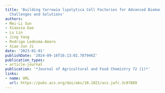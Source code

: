 ```yaml
---
title: 'Building Yarrowia lipolytica Cell Factories for Advanced Biomanufacturing:
  Challenges and Solutions'
authors:
- Mei-Li Sun
- Xiaoxia Gao
- Lu Lin
- Jing Yang
- Rodrigo Ledesma-Amaro
- Xiao-Jun Ji
date: '2023-01-01'
publishDate: '2024-09-16T16:13:02.787946Z'
publication_types:
- article-journal
publication: '*Journal of Agricultural and Food Chemistry 72 (1)*'
links:
- name: URL
  url: https://pubs.acs.org/doi/abs/10.1021/acs.jafc.3c07889
---
```

